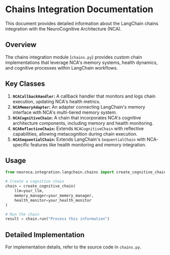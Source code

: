 # Chains Integration Documentation

This document provides detailed information about the LangChain chains integration with the NeuroCognitive Architecture (NCA).

## Overview

The chains integration module (`chains.py`) provides custom chain implementations that leverage NCA's memory systems, health dynamics, and cognitive processes within LangChain workflows.

## Key Classes

1. **`NCACallbackHandler`:** A callback handler that monitors and logs chain execution, updating NCA's health metrics.
2. **`NCAMemoryAdapter`:** An adapter connecting LangChain's memory interface with NCA's multi-tiered memory system.
3. **`NCACognitiveChain`:** A chain that incorporates NCA's cognitive architecture components, including memory and health monitoring.
4. **`NCAReflectiveChain`:** Extends `NCACognitiveChain` with reflective capabilities, allowing metacognition during chain execution.
5. **`NCASequentialChain`:** Extends LangChain's `SequentialChain` with NCA-specific features like health monitoring and memory integration.

## Usage

```python
from neuroca.integration.langchain.chains import create_cognitive_chain

# Create a cognitive chain
chain = create_cognitive_chain(
    llm=your_llm,
    memory_manager=your_memory_manager,
    health_monitor=your_health_monitor
)

# Run the chain
result = chain.run("Process this information")
```

## Detailed Implementation

For implementation details, refer to the source code in `chains.py`.
